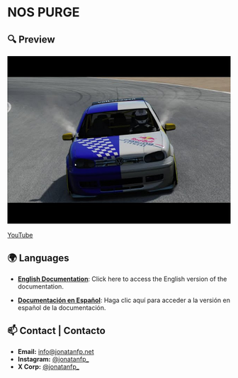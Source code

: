 # NOS PURGE

## 🔍 Preview

![Miniatura del Video](assets/uRphsYINl9c_640x480.jpg)

[YouTube](https://www.youtube.com/watch?v=uRphsYINl9c)

## 🌍 Languages

- **[English Documentation](README.en.md)**: Click here to access the English version of the documentation.

- **[Documentación en Español](README.es.md)**: Haga clic aquí para acceder a la versión en español de la documentación.

## 📫 Contact | Contacto

- **Email:** [info@jonatanfp.net](mailto:info@jonatanfp.net)
- **Instagram:** [@jonatanfp\_](https://instagram.com/jonatanfp_)
- **X Corp:** [@jonatanfp\_](https://twitter.com/jonatanfp_)

